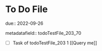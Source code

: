 # To Do File

due:: 2022-09-26

metadatafield:: todoTestFile_203_70

- [ ] Task of todoTestFile_203 1 [[Query me]]
